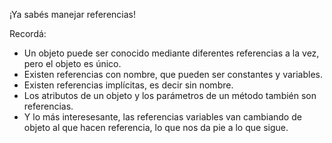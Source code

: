 ¡Ya sabés manejar referencias!

Recordá: 
* Un objeto puede ser conocido mediante diferentes referencias a la vez, pero el objeto es único.
* Existen referencias con nombre, que pueden ser constantes y variables.
* Existen referencias implícitas, es decir sin nombre. 
* Los atributos de un objeto y los parámetros de un método también son referencias.
* Y lo más interesesante, las referencias variables van cambiando de objeto al que hacen referencia, lo que nos da pie a lo que sigue.
